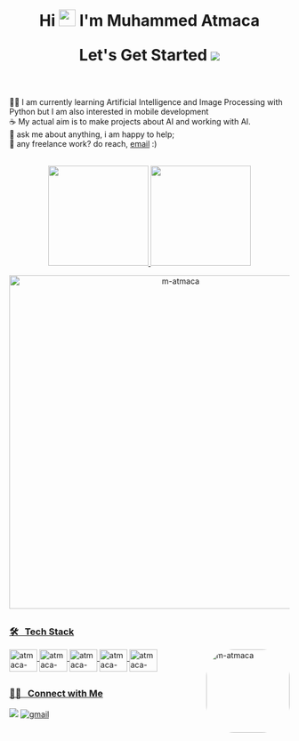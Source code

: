 ### 
<div align="center">
  <h1>
    Hi <img height="30" width="30" src="https://media.giphy.com/media/hvRJCLFzcasrR4ia7z/giphy.gif" width="25px"> I'm Muhammed Atmaca 
    <p align="center">
                           Let's Get Started
      <img src="https://capsule-render.vercel.app/api?type=waving&color=gradient&height=60&section=footer"/>
    </p>
  </h1>
</div>
<br>

👩‍💻 I am currently learning Artificial Intelligence and Image Processing with Python but I am also interested in mobile development
<br>
☕ My actual aim is to make projects about AI and working with AI.
<br>
💬 ask me about anything, i am happy to help;
<br>
💼 any freelance work? do reach, [email](mailto:is.muhammedatmaca@gmail.com) :)

<div align="center">
  <br>
  <a href="https://github.com/m-atmaca">
  <img height="180em" src="https://github-readme-stats.vercel.app/api?username=m-atmaca&show_icons=true&theme=algolia&include_all_commits=true&count_private=true"/>
  <img height="180em" src="https://github-readme-stats.vercel.app/api/top-langs/?username=m-atmaca&layout=compact&langs_count=7&theme=algolia"/>
</div>
  
<p align="center">
  <img width="600em" align="center" src="https://github-readme-streak-stats.herokuapp.com/?user=m-atmaca&theme=algolia" alt="m-atmaca" />
</p>

    
  ##
  
### 🛠 &nbsp;  Tech Stack
<div style="display: inline_block">
  <img align="middle" alt="atmaca-HTML" height="40" width="50" src="https://cdn.jsdelivr.net/gh/devicons/devicon/icons/python/python-original.svg" />
  <img align="middle" alt="atmaca-HTML" height="40" width="50" src="https://cdn.jsdelivr.net/gh/devicons/devicon/icons/flutter/flutter-original.svg" />
  <img align="middle" alt="atmaca-HTML" height="40" width="50" src="https://cdn.jsdelivr.net/gh/devicons/devicon/icons/c/c-original.svg" />
  <img align="middle" alt="atmaca-HTML" height="40" width="50" src="https://cdn.jsdelivr.net/gh/devicons/devicon/icons/cplusplus/cplusplus-original.svg" />
   
  <img align="middle" alt="atmaca-HTML" height="40" width="50" src="https://cdn.jsdelivr.net/gh/devicons/devicon/icons/linux/linux-original.svg" />
   <img align="right" alt="m-atmaca" height="150" style="border-radius:50px;" src="https://media.giphy.com/media/RbDKaczqWovIugyJmW/giphy.gif">

</div>
  
 ##
</div>
  
 ### 🤝🏻 &nbsp; Connect with Me
<div> 
  <a href="https://www.linkedin.com/in/muhammed-atmaca/" target="_blank"><img src="https://img.shields.io/badge/-LinkedIn-%230077B5?style=for-the-badge&logo=linkedin&logoColor=white" target="_blank"></a> 
  <a href="mailto:is.muhammedatmaca@gmail.com" target="blank"><img src="https://img.shields.io/badge/Gmail-D14836?style=for-the-badge&logo=gmail&logoColor=white" alt="gmail" /></a>
</div>
  
  ##
